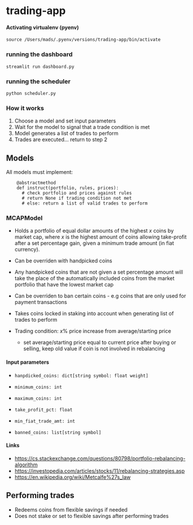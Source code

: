 # trading-app

#### Activating virtualenv (pyenv)

    source /Users/mads/.pyenv/versions/trading-app/bin/activate

### running the dashboard

    streamlit run dashboard.py

### running the scheduler

    python scheduler.py

### How it works

1. Choose a model and set input parameters
2. Wait for the model to signal that a trade condition is met
3. Model generates a list of trades to perform
4. Trades are executed... return to step 2

## Models

All models must implement:

        @abstractmethod
        def instruct(portfolio, rules, prices):
          # check portfolio and prices against rules
          # return None if trading condition not met
          # else: return a list of valid trades to perform

### MCAPModel

- Holds a portfolio of equal dollar amounts of the highest <em>x</em> coins by market cap, where <em>x</em> is the highest amount of coins allowing take-profit after a set percentage gain, given a minimum trade amount (in fiat currency).

- Can be overriden with handpicked coins

- Any handpicked coins that are not given a set percentage amount will take the place of the automatically included coins from the market portfolio that have the lowest market cap

- Can be overriden to ban certain coins - e.g coins that are only used for payment transactions

- Takes coins locked in staking into account when generating list of trades to perform

- Trading condition: <em>x</em>% price increase from average/starting price
  - set average/starting price equal to current price after buying or selling, keep old value if coin is not involved in rebalancing

#### Input parameters

- `hanpdicked_coins: dict[string symbol: float weight]`

- `minimum_coins: int`

- `maximum_coins: int`

- `take_profit_pct: float`

- `min_fiat_trade_amt: int`

- `banned_coins: list[string symbol]`

#### Links

- https://cs.stackexchange.com/questions/80798/portfolio-rebalancing-algorithm
- https://investopedia.com/articles/stocks/11/rebalancing-strategies.asp
- https://en.wikipedia.org/wiki/Metcalfe%27s_law

## Performing trades

- Redeems coins from flexible savings if needed
- Does not stake or set to flexible savings after performing trades
